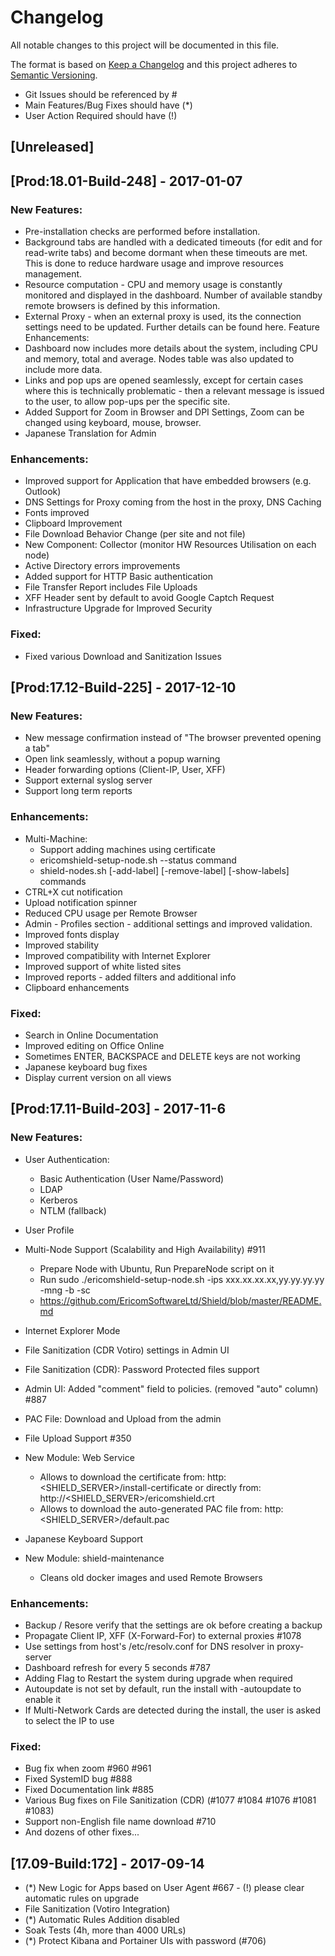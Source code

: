 # Changelog
All notable changes to this project will be documented in this file.

The format is based on [Keep a Changelog](http://keepachangelog.com/en/1.0.0/)
and this project adheres to [Semantic Versioning](http://semver.org/spec/v2.0.0.html).
- Git Issues should be referenced by #
- Main Features/Bug Fixes should have (*)
- User Action Required should have (!)

## [Unreleased]

## [Prod:18.01-Build-248] - 2017-01-07
### New Features:
- Pre-installation checks are performed before installation.
- Background tabs are handled with a dedicated timeouts (for edit and for read-write tabs) and become dormant when these timeouts are met. This is done to reduce hardware usage and improve resources management.
- Resource computation - CPU and memory usage is constantly monitored and displayed in the dashboard. Number of available standby remote browsers is defined by this information.
- External Proxy - when an external proxy is used, its the connection settings need to be updated. Further details can be found here.
Feature Enhancements:
- Dashboard now includes more details about the system, including CPU and memory, total and average. Nodes table was also updated to include more data.
- Links and pop ups are opened seamlessly, except for certain cases where this is technically problematic - then a relevant message is issued to the user, to allow pop-ups per the specific site.
- Added Support for Zoom in Browser and DPI Settings, Zoom can be changed using keyboard, mouse, browser.
- Japanese Translation for Admin

### Enhancements:
- Improved support for Application that have embedded browsers (e.g. Outlook)
- DNS Settings for Proxy coming from the host in the proxy, DNS Caching
- Fonts improved
- Clipboard Improvement
- File Download Behavior Change (per site and not file)
- New Component: Collector (monitor HW Resources Utilisation on each node)
- Active Directory errors improvements
- Added support for HTTP Basic authentication
- File Transfer Report includes File Uploads
- XFF Header sent by default to avoid Google Captch Request
- Infrastructure Upgrade for Improved Security 

### Fixed:
- Fixed various Download and Sanitization Issues

## [Prod:17.12-Build-225] - 2017-12-10
### New Features:
- New message confirmation instead of "The browser prevented opening a tab"
- Open link seamlessly, without a popup warning
- Header forwarding options (Client-IP, User, XFF)
- Support external syslog server
- Support long term reports
### Enhancements:
- Multi-Machine: 
  - Support adding machines using certificate
  - ericomshield-setup-node.sh --status command
  - shield-nodes.sh [-add-label] [-remove-label] [-show-labels] commands
- CTRL+X cut notification
- Upload notification spinner
- Reduced CPU usage per Remote Browser
- Admin - Profiles section - additional settings and improved validation.
- Improved fonts display
- Improved stability
- Improved compatibility with Internet Explorer
- Improved support of white listed sites 
- Improved reports - added filters and additional info
- Clipboard enhancements
### Fixed:
- Search in Online Documentation
- Improved editing on Office Online 
- Sometimes ENTER, BACKSPACE and DELETE keys are not working
- Japanese keyboard bug fixes
- Display current version on all views

## [Prod:17.11-Build-203] - 2017-11-6
### New Features:
- User Authentication:
  - Basic Authentication (User Name/Password)
  - LDAP
  - Kerberos
  - NTLM (fallback)
- User Profile 
- Multi-Node Support (Scalability and High Availability) #911 
    - Prepare Node with Ubuntu, Run PrepareNode script on it
    - Run sudo ./ericomshield-setup-node.sh -ips xxx.xx.xx.xx,yy.yy.yy.yy -mng -b -sc
    - https://github.com/EricomSoftwareLtd/Shield/blob/master/README.md
- Internet Explorer Mode
- File Sanitization (CDR Votiro) settings in Admin UI
- File Sanitization (CDR): Password Protected files support
- Admin UI: Added "comment" field to policies. (removed "auto" column) #887
- PAC File: Download and Upload from the admin
- File Upload Support #350

- New Module: Web Service 
    - Allows to download the certificate from: http:<SHIELD_SERVER>/install-certificate or directly from: http://<SHIELD_SERVER>/ericomshield.crt
    - Allows to download the auto-generated PAC file from: http:<SHIELD_SERVER>/default.pac
- Japanese Keyboard Support
- New Module: shield-maintenance 
    - Cleans old docker images and used Remote Browsers

### Enhancements:
- Backup / Resore verify that the settings are ok before creating a backup
- Propagate Client IP, XFF (X-Forward-For)  to external proxies #1078
- Use settings from host's /etc/resolv.conf for DNS resolver in proxy-server
- Dashboard refresh for every 5 seconds #787 
- Adding Flag to Restart the system during upgrade when required
- Autoupdate is not set by default, run the install with -autoupdate to enable it
- If Multi-Network Cards are detected during the install, the user is asked to select the IP to use

### Fixed:
- Bug fix when zoom #960 #961
- Fixed SystemID bug #888
- Fixed Documentation link #885
- Various Bug fixes on File Sanitization (CDR) (#1077 #1084 #1076 #1081 #1083)
- Support non-English file name download #710 
- And dozens of other fixes...

## [17.09-Build:172] - 2017-09-14
- (*) New Logic for Apps based on User Agent #667 - (!) please clear automatic rules on upgrade 
- File Sanitization (Votiro Integration)
- (*) Automatic Rules Addition disabled
- Soak Tests (4h, more than 4000 URLs)
- (*) Protect Kibana and Portainer UIs with password (#706)

